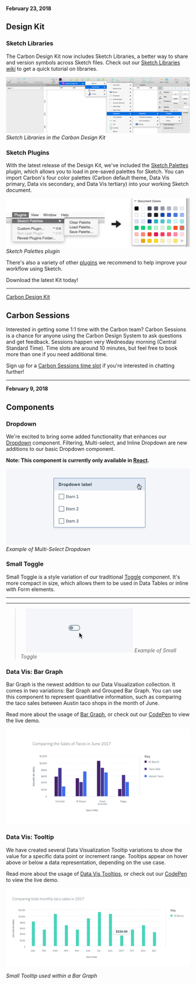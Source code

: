 **February 23, 2018**

## Design Kit

### Sketch Libraries
The Carbon Design Kit now includes Sketch Libraries, a better way to share and version symbols across Sketch files. Check out our [Sketch Libraries wiki](https://github.com/carbon-design-system/carbon-design-kit/wiki/Sketch-Libraries-Overview) to get a quick tutorial on libraries.

![sketch libraries in the carbon design kit](images/sketch-libraries.png)
_Sketch Libraries in the Carbon Design Kit_


### Sketch Plugins
With the latest release of the Design Kit, we've included the [Sketch Palettes](https://github.com/andrewfiorillo/sketch-palettes) plugin, which allows you to load in pre-saved palettes for Sketch. You can import Carbon's four color palettes (Carbon default theme, Data Vis primary, Data vis secondary, and Data Vis tertiary) into your working Sketch document.

![Sketch Palettes plugin](images/sketch-palettes.png)
_Sketch Palettes plugin_


There's also a variety of other [plugins](https://github.com/carbon-design-system/carbon-design-kit/wiki/Suggested-Sketch-Plugins) we recommend to help improve your workflow using Sketch.

Download the latest Kit today!

***
<a href="https://github.com/carbon-design-system/carbon-design-kit" target="_blank">Carbon Design Kit</a>

## Carbon Sessions
Interested in getting some 1:1 time with the Carbon team? Carbon Sessions is a chance for anyone using the Carbon Design System to ask questions and get feedback. Sessions happen very Wednesday morning (Central Standard Time). Time slots are around 10 minutes, but feel free to book more than one if you need additional time.

Sign up for a [Carbon Sessions time slot](https://github.com/carbon-design-system/design-system-website/wiki/Carbon-Sessions) if you're interested in chatting further!

<hr class="divider">


**February 9, 2018**
## Components
### Dropdown
We're excited to bring some added functionality that enhances our [Dropdown](/components/dropdown) component. Filtering, Multi-select, and Inline Dropdown are new additions to our basic Dropdown component.

**Note: This component is currently only available in [React](http://react.carbondesignsystem.com/?selectedKind=ComboBox&selectedStory=default&full=0&addons=1&stories=1&panelRight=0&addonPanel=storybook%2Factions%2Factions-panel).**

![example of Dropdown with Multi-Select](images/dropdown-new.gif)
_Example of Multi-Select Dropdown_


### Small Toggle
Small Toggle is a style variation of our traditional [Toggle](/components/toggle) component. It's more compact in size, which allows them to be used in Data Tables or inline with Form elements.

---
***
> ![example of Small toggle](images/small-toggle.gif)
_Example of Small Toggle_



### Data Vis: Bar Graph
Bar Graph is the newest addition to our Data Visualization collection. It comes in two variations: Bar Graph and Grouped Bar Graph. You can use this component to represent quantitative information, such as comparing the taco sales between Austin taco shops in the month of June.

Read more about the usage of [Bar Graph](http://carbondesignsystem.com/data-vis/bar-graph/usage), or check out our [CodePen](https://codepen.io/team/carbon/pen/OzBKKN) to view the live demo.

![Bar Graph example](images/usage-bar-graph.png)

### Data Vis: Tooltip
We have created several Data Visualization Tooltip variations to show the value for a specific data point or increment range. Tooltips appear on hover above or below a data representation, depending on the use case.

Read more about the usage of [Data Vis Tooltips](/data-vis/tooltip/usage), or check out our [CodePen](https://codepen.io/team/carbon/pen/rJWymp) to view the live demo.

![small tooltip in a bar graph](images/usage-small-tooltip.png)

_Small Tooltip used within a Bar Graph_
